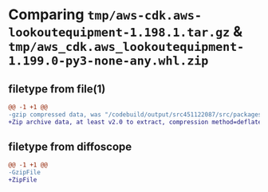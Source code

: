 # Comparing `tmp/aws-cdk.aws-lookoutequipment-1.198.1.tar.gz` & `tmp/aws_cdk.aws_lookoutequipment-1.199.0-py3-none-any.whl.zip`

## filetype from file(1)

```diff
@@ -1 +1 @@
-gzip compressed data, was "/codebuild/output/src451122087/src/packages/@aws-cdk/aws-lookoutequipment/dist/python/aws-cdk.aws-lookoutequipment-1.198.1.tar", last modified: Tue Mar 28 21:36:31 2023, max compression
+Zip archive data, at least v2.0 to extract, compression method=deflate
```

## filetype from diffoscope

```diff
@@ -1 +1 @@
-GzipFile
+ZipFile
```

